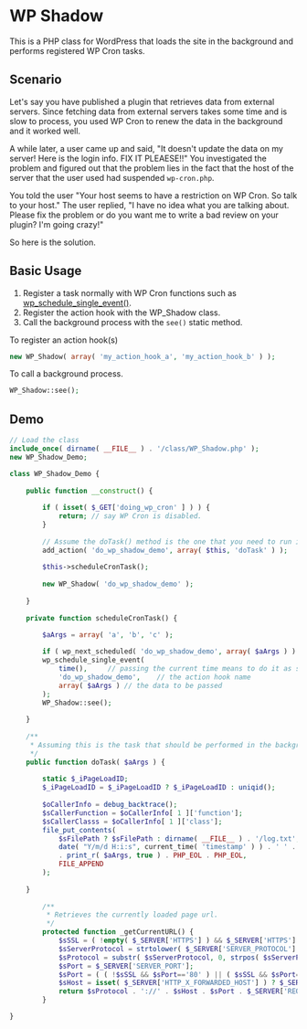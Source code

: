WP Shadow
=========

This is a PHP class for WordPress that loads the site in the background and performs registered WP Cron tasks.

## Scenario ##
Let's say you have published a plugin that retrieves data from external servers. Since fetching data from external servers takes some time and is slow to process, you used WP Cron to renew the data in the background and it worked well.

A while later, a user came up and said, "It doesn't update the data on my server! Here is the login info. FIX IT PLEAESE!!" You investigated the problem and figured out that the problem lies in the fact that the host of the server that the user used had suspended `wp-cron.php`.

You told the user "Your host seems to have a restriction on WP Cron. So talk to your host." The user replied, "I have no idea what you are talking about. Please fix the problem or do you want me to write a bad review on your plugin? I'm going crazy!"

So here is the solution.

## Basic Usage ##

1. Register a task normally with WP Cron functions such as [wp_schedule_single_event()](http://codex.wordpress.org/Function_Reference/wp_schedule_single_event).
2. Register the action hook with the WP_Shadow class.
3. Call the background process with the `see()` static method.

To register an action hook(s) 
```php
new WP_Shadow( array( 'my_action_hook_a', 'my_action_hook_b' ) );
```

To call a background process.
```php
WP_Shadow::see();
```

## Demo ##
```php
// Load the class
include_once( dirname( __FILE__ ) . '/class/WP_Shadow.php' );	
new WP_Shadow_Demo;

class WP_Shadow_Demo {
	
	public function __construct() {
		
		if ( isset( $_GET['doing_wp_cron' ] ) ) {
			return;	// say WP Cron is disabled.
		}
			
		// Assume the doTask() method is the one that you need to run in the background.
		add_action( 'do_wp_shadow_demo', array( $this, 'doTask' ) );
		
		$this->scheduleCronTask();
		
		new WP_Shadow( 'do_wp_shadow_demo' );
		
	}
		
	private function scheduleCronTask() {

		$aArgs = array( 'a', 'b', 'c' );
	
		if ( wp_next_scheduled( 'do_wp_shadow_demo', array( $aArgs ) ) ) return; 
		wp_schedule_single_event( 
			time(), 	// passing the current time means to do it as soon as possible but WP Cron requires another page load to perform that.
			'do_wp_shadow_demo', 	// the action hook name
			array( $aArgs )	// the data to be passed 
		);				
		WP_Shadow::see();
		
	}
	
	/**
	 * Assuming this is the task that should be performed in the background, this creates a log file in the script directory.
	 */
	public function doTask( $aArgs ) {
		
		static $_iPageLoadID;
		$_iPageLoadID = $_iPageLoadID ? $_iPageLoadID : uniqid();		
		
		$oCallerInfo = debug_backtrace();
		$sCallerFunction = $oCallerInfo[ 1 ]['function'];
		$sCallerClasss = $oCallerInfo[ 1 ]['class'];
		file_put_contents( 
			$sFilePath ? $sFilePath : dirname( __FILE__ ) . '/log.txt', 
			date( "Y/m/d H:i:s", current_time( 'timestamp' ) ) . ' ' . "{$_iPageLoadID} {$sCallerClasss}::{$sCallerFunction} " . $this->_getCurrentURL() . PHP_EOL
			. print_r( $aArgs, true ) . PHP_EOL . PHP_EOL,
			FILE_APPEND 
		);		
		
	}
	
		/**
		 * Retrieves the currently loaded page url.
		 */
		protected function _getCurrentURL() {
			$sSSL = ( !empty( $_SERVER['HTTPS'] ) && $_SERVER['HTTPS'] == 'on' ) ? true:false;
			$sServerProtocol = strtolower( $_SERVER['SERVER_PROTOCOL'] );
			$sProtocol = substr( $sServerProtocol, 0, strpos( $sServerProtocol, '/' ) ) . ( ( $sSSL ) ? 's' : '' );
			$sPort = $_SERVER['SERVER_PORT'];
			$sPort = ( ( !$sSSL && $sPort=='80' ) || ( $sSSL && $sPort=='443' ) ) ? '' : ':' . $sPort;
			$sHost = isset( $_SERVER['HTTP_X_FORWARDED_HOST'] ) ? $_SERVER['HTTP_X_FORWARDED_HOST'] : isset( $_SERVER['HTTP_HOST'] ) ? $_SERVER['HTTP_HOST'] : $_SERVER['SERVER_NAME'];
			return $sProtocol . '://' . $sHost . $sPort . $_SERVER['REQUEST_URI'];
		}

}
```